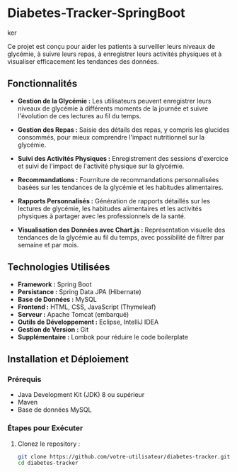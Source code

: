 # Diabetes-Tracker-SpringBoot
ker

Ce projet est conçu pour aider les patients à surveiller leurs niveaux de glycémie, à suivre leurs repas, à enregistrer leurs activités physiques et à visualiser efficacement les tendances des données.

## Fonctionnalités

- **Gestion de la Glycémie :** Les utilisateurs peuvent enregistrer leurs niveaux de glycémie à différents moments de la journée et suivre l'évolution de ces lectures au fil du temps.

- **Gestion des Repas :** Saisie des détails des repas, y compris les glucides consommés, pour mieux comprendre l'impact nutritionnel sur la glycémie.

- **Suivi des Activités Physiques :** Enregistrement des sessions d'exercice et suivi de l'impact de l'activité physique sur la glycémie.

- **Recommandations :** Fourniture de recommandations personnalisées basées sur les tendances de la glycémie et les habitudes alimentaires.

- **Rapports Personnalisés :** Génération de rapports détaillés sur les lectures de glycémie, les habitudes alimentaires et les activités physiques à partager avec les professionnels de la santé.

- **Visualisation des Données avec Chart.js :** Représentation visuelle des tendances de la glycémie au fil du temps, avec possibilité de filtrer par semaine et par mois.

## Technologies Utilisées

- **Framework :** Spring Boot
- **Persistance :** Spring Data JPA (Hibernate)
- **Base de Données :** MySQL
- **Frontend :** HTML, CSS, JavaScript (Thymeleaf)
- **Serveur :** Apache Tomcat (embarqué)
- **Outils de Développement :** Eclipse, IntelliJ IDEA
- **Gestion de Version :** Git
- **Supplémentaire :** Lombok pour réduire le code boilerplate

## Installation et Déploiement

### Prérequis

- Java Development Kit (JDK) 8 ou supérieur
- Maven
- Base de données MySQL

### Étapes pour Exécuter

1. Clonez le repository :

   ```bash
   git clone https://github.com/votre-utilisateur/diabetes-tracker.git
   cd diabetes-tracker

